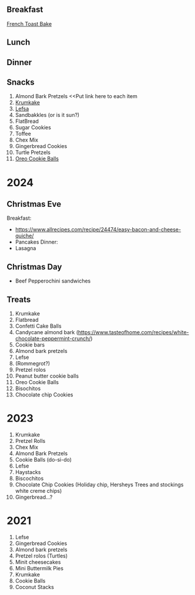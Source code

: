 ## Breakfast ##
[French Toast Bake](https://github.com/onaclov2000/Recipes/blob/master/FrenchToastBake.md)

## Lunch ##

## Dinner ##

## Snacks ##
1. Almond Bark Pretzels
<<Put link here to each item
2. [Krumkake](https://github.com/onaclov2000/Recipes/blob/master/Krumkaka.md)
3. [Lefsa](https://github.com/onaclov2000/Recipes/blob/master/Lefsa.md)
4. Sandbakkles (or is it sun?)
5. FlatBread
6. Sugar Cookies
7. Toffee
8. Chex Mix
9. Gingerbread Cookies
10. Turtle Pretzels
11. [Oreo Cookie Balls](http://www.snackworks.com/recipe/oreo-cookie-balls-126799.aspx)


# 2024
## Christmas Eve
Breakfast: 
* https://www.allrecipes.com/recipe/24474/easy-bacon-and-cheese-quiche/
* Pancakes
Dinner:
* Lasagna


## Christmas Day
* Beef Pepperochini sandwiches
  
## Treats
1. Krumkake
2. Flatbread
3. Confetti Cake Balls
4. Candycane almond bark (https://www.tasteofhome.com/recipes/white-chocolate-peppermint-crunch/)
5. Cookie bars
6. Almond bark pretzels
7. Lefse
8. (Rommegrot?)
9. Pretzel rolos
10. Peanut butter cookie balls
11. Oreo Cookie Balls
12. Bisochitos
13. Chocolate chip Cookies



# 2023
1. Krumkake
2. Pretzel Rolls
3. Chex Mix
4. Almond Bark Pretzels
5. Cookie Balls (do-si-do)
6. Lefse
7. Haystacks
8. Biscochitos
9. Chocolate Chip Cookies (Holiday chip, Hersheys Trees and stockings white creme chips)
10. Gingerbread...? 


# 2021
1. Lefse
2. Gingerbread Cookies
3. Almond bark pretzels
4. Pretzel rolos (Turtles)
5. Minit cheesecakes
6. Mini Buttermilk Pies
7. Krumkake
8. Cookie Balls
9. Coconut Stacks
